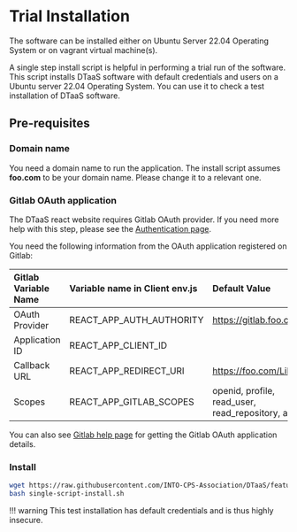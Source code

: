 # Trial Installation

The software can be installed either on
Ubuntu Server 22.04 Operating System or
on vagrant virtual machine(s).

A single step install script is helpful in performing a
trial run of the software. This script installs DTaaS software
with default credentials and users on a Ubuntu server 22.04
Operating System.
You can use it to check a test installation of DTaaS software.

## Pre-requisites

### Domain name

You need a domain name to run the application. The install script
assumes **foo.com** to be your domain name. Please change it
to a relevant one.

### Gitlab OAuth application

The DTaaS react website requires Gitlab OAuth provider. 
If you need more help with this step, please see
the [Authentication page](client/auth.md).

You need the following information from the OAuth application registered on Gitlab:

| Gitlab Variable Name | Variable name in Client env.js | Default Value |
|:---|:---|:---|
| OAuth Provider | REACT_APP_AUTH_AUTHORITY | https://gitlab.foo.com/ |
| Application ID | REACT_APP_CLIENT_ID |
| Callback URL | REACT_APP_REDIRECT_URI | https://foo.com/Library |
| Scopes | REACT_APP_GITLAB_SCOPES | openid, profile, read_user, read_repository, api |

You can also see
[Gitlab help page](https://docs.gitlab.com/ee/integration/oauth_provider.html)
for getting the Gitlab OAuth application details.

### Install

```bash
wget https://raw.githubusercontent.com/INTO-CPS-Association/DTaaS/feature/distributed-demo/deploy/single-script-install.sh
bash single-script-install.sh
```

!!! warning
    This test installation has default credentials and is thus highly insecure.
